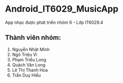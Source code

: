 # Android_IT6029_MusicApp
App nhạc được phát triển nhóm 6 - Lớp IT6029.4 

## Thành viên nhóm:
1. Nguyễn Nhật Minh
2. Ngô Triệu Vi
3. Phạm Triều Long
4. Quách Văn Long
5. Lê Thị Thanh Hoa
6. Trần Duy Hiếu
